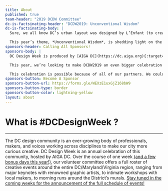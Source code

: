 ```yaml
---
title: About
published: true
team-header: "2019 DCDW Committee"
dc-is-factsinating-header: "DCDW2019: Unconventional Wisdom"
dc-is-factsinating-body: |
  Sure, we all know DC’s urban layout was designed by L’Enfant (to create more traffic, probably) and that the White House burned down in 1814 ([damn redcoats!](https://giphy.com/gifs/R54jhpzpARmVy/html5){:target="_blank" rel="noopener"}). But as DC natives and creatives, our community is privy to a local history of oddities and quirks that eighth grade US history books tend not to cover. Like how DC is the birthplace of Go-Go or how a Darth Vader gargoyle sits atop the National Cathedral (cue “The Imperial March"). 

  This year’s theme, *Unconventional Wisdom*, is shedding light on the more curious side of DC. In addition to a healthy dose of lesser-known local trivia, our program of events will lift up new and engaging creative voices and practitioners to share their own unconventional wisdom. We can’t wait to learn with them and celebrate this weird and wonderful city.
sponsors-header: Calling All Sponsors!
sponsors-body: |
  DC Design Week is produced by [AIGA DC](https://dc.aiga.org){:target="_blank" rel="noopener"}, a volunteer-run, 501(c)3 nonprofit organization, in concert with a consortium of local associations, meetup groups, and small businesses — and planned by a team of creatives from our community (see below!).

  This year, we’re looking to make DCDW2019 an even bigger celebration of the entire DC community — more events, in more places, featuring even more aspects of DC’s curious and creative community. But we can’t do it alone (though we’d certainly try). We’re currently looking for partners who can help make the best DCDW a reality. Whether you’re able to offer space, offer in-kind services, or offer financial support, your contribution will make the difference. Click below to support #DCDesignWeek and be part of the excitement as an ally of the creative community.

  This celebration is possible because of all of our partners. We couldn’t do it without you. Thank you!
sponsors-button: Become A Sponsor
sponsors-button-url: https://forms.gle/WEXzE1uxGjZ168bW9
sponsors-button-type: border
sponsors-button-color: lightning-yellow
layout: about
---
```


# What is #DCDesignWeek ?

---

The DC design community is an ever-growing body of professionals, makers, and voices working across disciplines to make our city more curious creative. DC Design Week is an annual celebration of this community, hosted by AIGA DC. Over the course of one week [(and a few bonus days this year!)](/carnegie-library/), our volunteer committee offers a full roster of creative events around the entire DC/Maryland/Virginia region, ranging from major keynotes with renowned graphic artists, to intimate workshops with local makers, to morning runs around the District’s murals. [Stay tuned in the coming weeks for the announcement of the full schedule of events!](#subscribe)